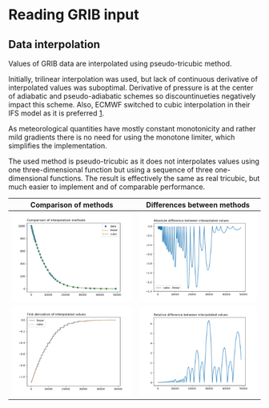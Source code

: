 # Reading GRIB input

## Data interpolation

Values of GRIB data are interpolated using pseudo-tricubic method.

Initially, trilinear interpolation was used, but lack of continuous derivative of interpolated
values was suboptimal. Derivative of pressure is at the center of adiabatic and pseudo-adiabatic
schemes so discountinueties negatively impact this scheme. Also, ECMWF switched to cubic interpolation
in their IFS model as it is preferred [1](https://confluence.ecmwf.int/display/FCST/Implementation+of+IFS+Cycle+47r3#ImplementationofIFSCycle47r3-Observations).

As meteorological quantities have mostly constant monotonicity and rather mild gradients
there is no need for using the monotone limiter, which simplifies the implementation.

The used method is pseudo-tricubic as it does not interpolates values
using one three-dimensional function but using a sequence of three one-dimensional functions.
The result is effectively the same as real tricubic, but much easier to implement and of
comparable performance.

Comparison of methods      |  Differences between methods
:-------------------------:|:-------------------------:
![Comparison of interpolation methods](./images/interp_compare.png)   |  ![Absolute difference interpolation methods](./images/interp_abs_diff.png)
![Comparison of interpolation methods derivatives](./images/interp_grad.png)   |  ![Relative difference interpolation methods](./images/interp_rel_diff.png)
